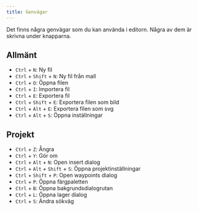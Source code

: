 ```yaml
---
title: Genvägar
---
```


Det finns några genvägar som du kan använda i editorn. Några av dem är skrivna under knapparna.

## Allmänt

* `Ctrl` + `N`: Ny fil
* `Ctrl` + `Shift` + `N`: Ny fil från mall
* `Ctrl` + `O`: Öppna filen
* `Ctrl` + `I`: Importera fil
* `Ctrl` + `E`: Exportera fil
* `Ctrl` + `Shift` + `E`: Exportera filen som bild
* `Ctrl` + `Alt` + `E`: Exportera filen som svg
* `Ctrl` + `Alt` + `S`: Öppna inställningar

## Projekt

* `Ctrl` + `Z`: Ångra
* `Ctrl` + `Y`: Gör om
* `Ctrl` + `Alt` + `N`: Open insert dialog
* `Ctrl` + `Alt` + `Shift` + `S`: Öppna projektinställningar
* `Ctrl` + `Shift` + `P`: Open waypoints dialog
* `Ctrl` + `P`: Öppna färgpaletten
* `Ctrl` + `B`: Öppna bakgrundsdialogrutan
* `Ctrl` + `L`: Öppna lager dialog
* `Ctrl` + `S`: Ändra sökväg
